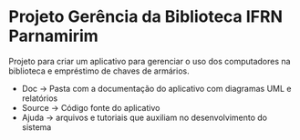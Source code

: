 ﻿# Projeto Gerência da Biblioteca IFRN Parnamirim
Projeto para criar um aplicativo para gerenciar o uso dos computadores na biblioteca e empréstimo de chaves de armários.
- Doc -> Pasta com a documentação do aplicativo com diagramas UML e relatórios
- Source -> Código fonte do aplicativo
- Ajuda -> arquivos e tutoriais que auxiliam no desenvolvimento do sistema
